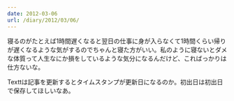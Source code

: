 ```yaml
---
date: 2012-03-06
url: /diary/2012/03/06/
---
```

寝るのがたとえば1時間遅くなると翌日の仕事に身が入らなくて1時間くらい帰りが遅くなるような気がするのでちゃんと寝た方がいい。私のように寝ないとダメな体質って人生なにか損をしているような気分になるんだけど、こればっかりは仕方ないな。 

Texttは記事を更新するとタイムスタンプが更新日になるのか。初出日は初出日で保存してほしいなあ。